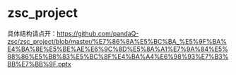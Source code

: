 # zsc_project
具体结构请点开：https://github.com/pandaQ-zsc/zsc_project/blob/master/%E7%86%8A%E5%BC%BA_%E5%9F%BA%E4%BA%8E%E5%BE%AE%E6%9C%8D%E5%8A%A1%E7%9A%84%E5%88%86%E5%B8%83%E5%BC%8F%E4%BA%A4%E6%98%93%E7%B3%BB%E7%BB%9F.pptx
